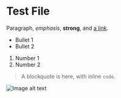 # Test File

Paragraph, *emphasis*, **strong**, and [a link](http://example.com/).

- Bullet 1
- Bullet 2

1. Number 1
2. Number 2

> A blockquote is here, with inline `code`.

![Image alt text](http://example.com/image.jpeg)
